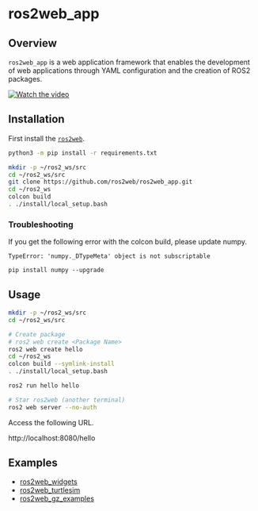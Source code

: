 # ros2web_app

## Overview

`ros2web_app` is a web application framework that enables the development 
of web applications through YAML configuration and the creation of ROS2 packages.


[![Watch the video](https://img.youtube.com/vi/3-dwc0EN9TI/hqdefault.jpg)](https://www.youtube.com/embed/3-dwc0EN9TI)


## Installation

First install the [`ros2web`](https://github.com/ros2web/ros2web).

```bash
python3 -m pip install -r requirements.txt

mkdir -p ~/ros2_ws/src
cd ~/ros2_ws/src
git clone https://github.com/ros2web/ros2web_app.git
cd ~/ros2_ws
colcon build
. ./install/local_setup.bash
```

### Troubleshooting

If you get the following error with the colcon build, please update numpy.

`TypeError: 'numpy._DTypeMeta' object is not subscriptable`

```shell
pip install numpy --upgrade
```


## Usage

```bash
mkdir -p ~/ros2_ws/src
cd ~/ros2_ws/src

# Create package
# ros2 web create <Package Name>
ros2 web create hello 
cd ~/ros2_ws
colcon build --symlink-install
. ./install/local_setup.bash

ros2 run hello hello

# Star ros2web (another terminal)
ros2 web server --no-auth
```

Access the following URL.

http://localhost:8080/hello

## Examples
- [ros2web_widgets](https://github.com/ros2web/ros2web_app/tree/main/examples)
- [ros2web_turtlesim](https://github.com/ros2web/ros2web_turtlesim)
- [ros2web_gz_examples](https://github.com/ros2web/ros2web_gz_examples)

